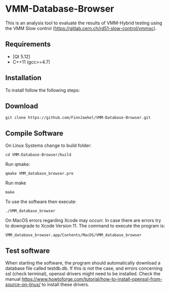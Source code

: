 # VMM-Database-Browser
This is an analysis tool to evaluate the results of VMM-Hybrid testing using the VMM Slow control (https://gitlab.cern.ch/rd51-slow-control/vmmsc). 

## Requirements
* [Qt 5.12]
* C++11 (gcc>=4.7)

## Installation
To install follow the following steps:

## Download 
```
git clone https://github.com/FinnJaekel/VMM-Database-Browser.git
```

## Compile Software
On Linux Systems change to build folder:
```
cd VMM-Database-Browser/build
```
Run qmake:
```
qmake VMM_database_browser.pro
```
Run make
```
make
```
To use the software then execute:
```
./VMM_database_browser
```

On MacOS errors regarding Xcode may occurr. In case there are errors try to downgrade to Xcode Version 11. The command to execute the program is:
```
VMM_database_browser.app/Contents/MacOS/VMM_database_browser
```
## Test software
When starting the software, the program should automatically download a database file called testdb.db. If this is not the case, and errors concerning ssl (check terminal), openssl drivers might need to be installed. Check the manual https://www.howtoforge.com/tutorial/how-to-install-openssl-from-source-on-linux/ to install these drivers. 
